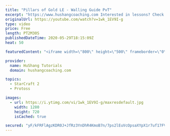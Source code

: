```yaml
---
title: "Pillars of Gold LE - Walling Guide PvT"
excerpt: "https://www.hushangcoaching.com Interested in lessons? Check out the website for more information ------------------------------------------------------------------------------------------------------- Want to support HuShang Tutorials directly? Patreon is a website where you can contribute a monthly"
originalUrl: https://youtube.com/watch?v=1wk_1EV9I-g
type: video
price: Free
length: PT2M30S
publishedDateTime: 2020-05-29T18:15:09Z
heat: 50

featuredContent: "<iframe width=\"800\" height=\"500\" frameborder=\"0\" src=\"https://www.youtube.com/embed/1wk_1EV9I-g\" allow=\"accelerometer; autoplay; encrypted-media; gyroscope; picture-in-picture\" allowfullscreen></iframe>"

provider:
  name: HuShang Tutorials
  domain: hushangcoaching.com

topics:
  - StarCraft 2
  - Protoss

images:
  - url: https://i.ytimg.com/vi/1wk_1EV9I-g/maxresdefault.jpg
    width: 1280
    height: 720
    isCached: true

secured: "yF/kFRFlAgzKDR0J+JfRz3YnDhR4KmoB7n/7ps2lEuVcOpsaXYpX1r7uf17FVzJWeqjkD8QnRo4mmw6AKCdLWdqqiWmiiLfjdyXo5iqFoelHYXgFwyBH2E187K9SGv0T/SzEXUkMGs5l6Rm6abxNLL+koY/rVwPN8lHMV4kGT5nONz1hNBW7IyKZR8Hee9EdmRCGQvKjQ5tClafwzhmBwpdiIHu2nUyP8bJrWRLEQHQ7ahoCOo0dG4C98KzUvvu7O9TUhgHyvl68D0A5iXFwGnkEo0TpZlCiuI+tbtqS3LY1Y6B6oP7THkz7i1wNvA5ihSrCW0lCSgsLCWZjHe9A89OJPmO9vPGT96XXPfkK5L33AUpT2YugEczNAZmYzSsbkgOg5BpX1xLmxZlMUSlYsMGs7lzJ1g3csnwBGtXsqJo=;kK8fV91uxc/iODkGHdOH/w=="
---
```



